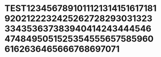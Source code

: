 # TEST1234567891011121314151617181920212223242526272829303132333435363738394041424344454647484950515253545556575859606162636465666768697071